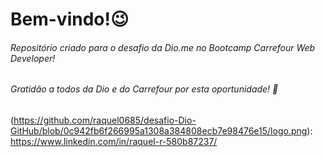 # Bem-vindo!:wink:



###### Repositório criado para o desafio da Dio.me no Bootcamp Carrefour Web Developer!

###### Gratidão a todos da Dio e do Carrefour por esta oportunidade! :pray:



(https://github.com/raquel0685/desafio-Dio-GitHub/blob/0c942fb6f266995a1308a384808ecb7e98476e15/logo.png): https://www.linkedin.com/in/raquel-r-580b87237/

